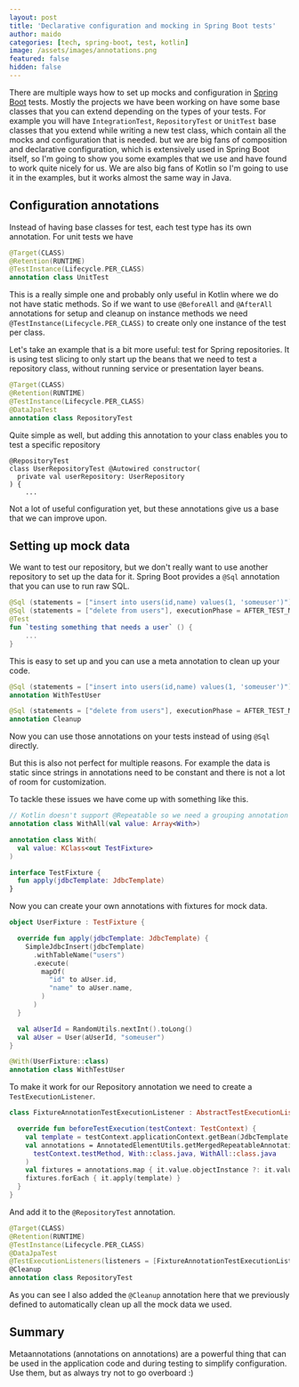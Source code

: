 ```yaml
---
layout: post
title: 'Declarative configuration and mocking in Spring Boot tests'
author: maido
categories: [tech, spring-boot, test, kotlin]
image: /assets/images/annotations.png
featured: false
hidden: false
---
```


There are multiple ways how to set up mocks and configuration in [Spring Boot](https://spring.io/guides/gs/spring-boot/) tests. Mostly the projects we have been working on have some base classes that you can extend depending on the types of your tests. For example you will have `IntegrationTest`, `RepositoryTest` or `UnitTest` base classes that you extend while writing a new test class, which contain all the mocks and configuration that is needed. but we are big fans of composition and declarative configuration, which is extensively used in Spring Boot itself, so I'm going to show you some examples that we use and have found to work quite nicely for us. We are also big fans of Kotlin so I'm going to use it in the examples, but it works almost the same way in Java.

## Configuration annotations

Instead of having base classes for test, each test type has its own annotation. For unit tests we have

```kotlin
@Target(CLASS)
@Retention(RUNTIME)
@TestInstance(Lifecycle.PER_CLASS)
annotation class UnitTest
```

This is a really simple one and probably only useful in Kotlin where we do not have static methods. So if we want to use `@BeforeAll` and `@AfterAll` annotations for setup and cleanup on instance methods we need `@TestInstance(Lifecycle.PER_CLASS)` to create only one instance of the test per class.

Let's take an example that is a bit more useful: test for Spring repositories. It is using test slicing to only start up the beans that we need to test a repository class, without running service or presentation layer beans.

```kotlin
@Target(CLASS)
@Retention(RUNTIME)
@TestInstance(Lifecycle.PER_CLASS)
@DataJpaTest
annotation class RepositoryTest
```

Quite simple as well, but adding this annotation to your class enables you to test a specific repository

```
@RepositoryTest
class UserRepositoryTest @Autowired constructor(
  private val userRepository: UserRepository
) {
    ...
```

Not a lot of useful configuration yet, but these annotations give us a base that we can improve upon.

## Setting up mock data

We want to test our repository, but we don't really want to use another repository to set up the data for it. Spring Boot provides a `@Sql` annotation that you can use to run raw SQL.

```kotlin
@Sql (statements = ["insert into users(id,name) values(1, 'someuser')"])
@Sql (statements = ["delete from users"], executionPhase = AFTER_TEST_METHOD)
@Test
fun `testing something that needs a user` () {
    ...
}
```

This is easy to set up and you can use a meta annotation to clean up your code.

```kotlin
@Sql (statements = ["insert into users(id,name) values(1, 'someuser')"])
annotation WithTestUser
```
```kotlin
@Sql (statements = ["delete from users"], executionPhase = AFTER_TEST_METHOD)
annotation Cleanup
```

Now you can use those annotations on your tests instead of using `@Sql` directly.

But this is also not perfect for multiple reasons. For example the data is static since strings in annotations need to be constant and there is not a lot of room for customization.

To tackle these issues we have come up with something like this.

```kotlin
// Kotlin doesn't support @Repeatable so we need a grouping annotation
annotation class WithAll(val value: Array<With>)

annotation class With(
  val value: KClass<out TestFixture>
)

interface TestFixture {
  fun apply(jdbcTemplate: JdbcTemplate)
}
```

Now you can create your own annotations with fixtures for mock data.

```kotlin
object UserFixture : TestFixture {

  override fun apply(jdbcTemplate: JdbcTemplate) {
    SimpleJdbcInsert(jdbcTemplate)
      .withTableName("users")
      .execute(
        mapOf(
          "id" to aUser.id,
          "name" to aUser.name,
        )
      )
  }

  val aUserId = RandomUtils.nextInt().toLong()
  val aUser = User(aUserId, "someuser")
}

@With(UserFixture::class)
annotation class WithTestUser
```

To make it work for our Repository annotation we need to create a `TestExecutionListener`.

```kotlin
class FixtureAnnotationTestExecutionListener : AbstractTestExecutionListener() {

  override fun beforeTestExecution(testContext: TestContext) {
    val template = testContext.applicationContext.getBean(JdbcTemplate::class.java)
    val annotations = AnnotatedElementUtils.getMergedRepeatableAnnotations(
      testContext.testMethod, With::class.java, WithAll::class.java
    )
    val fixtures = annotations.map { it.value.objectInstance ?: it.value.createInstance() }
    fixtures.forEach { it.apply(template) }
  }
}
```

And add it to the `@RepositoryTest` annotation.

```kotlin
@Target(CLASS)
@Retention(RUNTIME)
@TestInstance(Lifecycle.PER_CLASS)
@DataJpaTest
@TestExecutionListeners(listeners = [FixtureAnnotationTestExecutionListener::class], mergeMode = MERGE_WITH_DEFAULTS)
@Cleanup
annotation class RepositoryTest
```

As you can see I also added the `@Cleanup` annotation here that we previously defined to automatically clean up all the mock data we used.

## Summary

Metaannotations (annotations on annotations) are a powerful thing that can be used in the application code and during testing to simplify configuration. Use them, but as always try not to go overboard :)